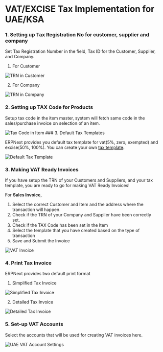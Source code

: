 <!-- add-breadcrumbs -->
# VAT/EXCISE Tax Implementation for UAE/KSA

### 1. Setting up Tax Registration No for customer, supplier and company

Set Tax Registration Number in the field, Tax ID for the Customer, Supplier, and Company.

1. For Customer
<img class="screenshot" alt="TRN in Customer" src="{{docs_base_url}}/v12/assets/img/regional/uae/tax-id-customer.png">

2. For Company
<img class="screenshot" alt="TRN in Company" src="{{docs_base_url}}/v12/assets/img/regional/uae/tax-id-company.png">

### 2. Setting up TAX Code for Products
Setup tax code in the item master, system will fetch same code in the sales/purchase invoice on selection of an item.

<img class="screenshot" alt="Tax Code in Item" src="{{docs_base_url}}/v12/assets/img/regional/uae/tax-code-item.png">
### 3. Default Tax Templates

ERPNext provides you default tax template for vat(5%, zero, exempted) and excise(50%, 100%). You can create your own [tax template](/docs/v12/user/manual/en/setting-up/setting-up-taxes.html).

<img class="screenshot" alt="Default Tax Template" src="{{docs_base_url}}/v12/assets/img/regional/uae/uae-tax-templates.png">

### 3. Making VAT Ready Invoices

If you have setup the TRN of your Customers and Suppliers, and your tax template, you are ready to go for making VAT Ready Invoices!

For **Sales Invoice**,

1. Select the correct Customer and Item and the address where the transaction will happen.
2. Check if the TRN of your Company and Supplier have been correctly set.
3. Check if the TAX Code has been set in the Item
4. Select the  template that you have created based on the type of transaction
5. Save and Submit the Invoice

<img class="screenshot" alt="VAT Invoice" src="{{docs_base_url}}/v12/assets/img/regional/uae/vat-invoice.gif">

### 4. Print Tax Invoice

ERPNext provides two default print format

1. Simplified Tax Invoice
<img class="screenshot" alt="Simplified Tax Invoice" src="{{docs_base_url}}/v12/assets/img/regional/uae/simplified-invoice.png">

2. Detailed Tax Invoice
<img class="screenshot" alt="Detailed Tax Invoice" src="{{docs_base_url}}/v12/assets/img/regional/uae/detailed-invoice.png">

### 5. Set-up VAT Accounts
Select the accounts that will be used for creating VAT invoices here.

<img class="screenshot" alt="UAE VAT Account Settings" src="{{docs_base_url}}/v12/assets/img/regional/uae/uae-vat-account-settings.png">
